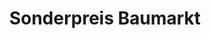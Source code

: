 ---
title: "Sonderpreis Baumarkt"
url: /bad-berneck-im-fichtelgebirge/sonderpreis-baumarkt/
shop: Baumarkt
---